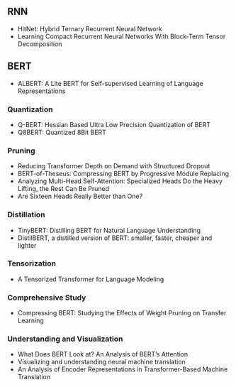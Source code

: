 
## RNN
- HitNet: Hybrid Ternary Recurrent Neural Network
- Learning Compact Recurrent Neural Networks With Block-Term Tensor Decomposition

## BERT
- ALBERT: A Lite BERT for Self-supervised Learning of Language Representations

### Quantization
- Q-BERT: Hessian Based Ultra Low Precision Quantization of BERT
- Q8BERT: Quantized 8Bit BERT


### Pruning
- Reducing Transformer Depth on Demand with Structured Dropout
- BERT-of-Theseus: Compressing BERT by Progressive Module Replacing
- Analyzing Multi-Head Self-Attention: Specialized Heads Do the Heavy Lifting, the Rest Can Be Pruned
- Are Sixteen Heads Really Better than One?


### Distillation
- TinyBERT: Distilling BERT for Natural Language Understanding
- DistilBERT, a distilled version of BERT: smaller, faster, cheaper and lighter

### Tensorization
- A Tensorized Transformer for Language Modeling


### Comprehensive Study
- Compressing BERT: Studying the Effects of Weight Pruning on Transfer Learning


### Understanding and Visualization
- What Does BERT Look at? An Analysis of BERT’s Attention
- Visualizing and understanding neural machine translation
- An Analysis of Encoder Representations in Transformer-Based Machine Translation